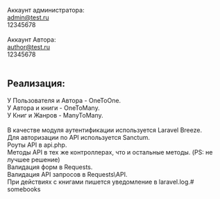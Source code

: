 Аккаунт администратора:<br>
admin@test.ru<br>
12345678<br>
<br>
Аккаунт Автора:<br>
author@test.ru<br>
12345678<br>
<br>
## Реализация:<br>
У Пользователя и Автора - OneToOne.<br>
У Автора и книги - OneToMany.<br>
У Книг и Жанров - ManyToMany.<br>
<br>
В качестве модуля аутентификации используется Laravel Breeze.<br>
Для авторизации по API используется Sanctum.<br>
Роуты API в api.php.<br>
Методы API в тех же контроллерах, что и остальные методы. (PS: не лучшее решение)<br>
Валидация форм в Requests.<br>
Валидация API запросов в Requests\API.<br>
При действиях с книгами пишется уведомление в laravel.log.#   s o m e b o o k s 
 
 
